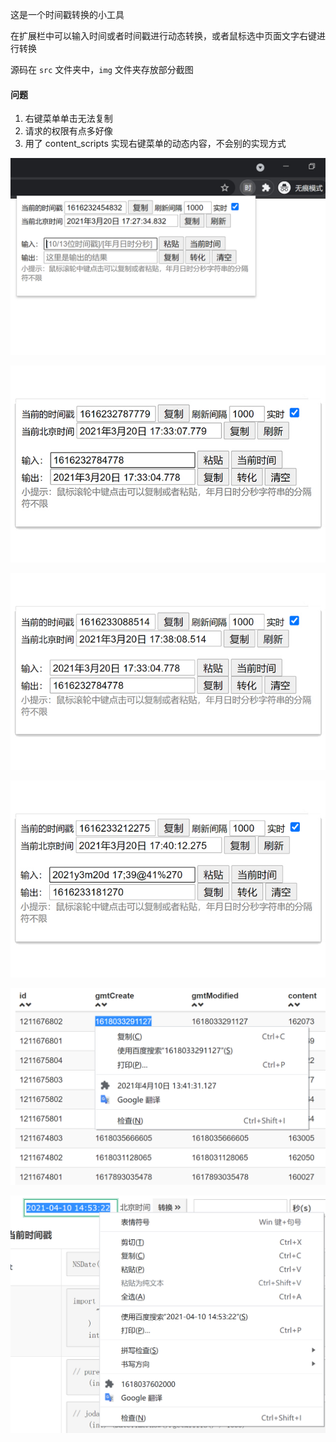这是一个时间戳转换的小工具

在扩展栏中可以输入时间或者时间戳进行动态转换，或者鼠标选中页面文字右键进行转换

源码在 `src` 文件夹中，`img` 文件夹存放部分截图

#### 问题

1. 右键菜单单击无法复制
2. 请求的权限有点多好像
3. 用了 content_scripts 实现右键菜单的动态内容，不会别的实现方式

![avatar](img/img1.jpg)

![avatar](img/img2.jpg)

![avatar](img/img3.jpg)

![avatar](img/img4.jpg)

![avatar](img/img-menu1.png)

![avatar](img/img-menu2.png)
